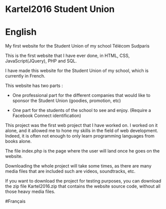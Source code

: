 # Kartel2016 Student Union
# English
My first website for the Student Union of my school Télécom Sudparis

This is the first website that I have ever done, in HTML, CSS, JavaScript(JQuery), PHP and SQL.

I have made this website for the Student Union of my school, which is currently in French.

This website has two parts : 

- One professional part for the different companies that would like to sponsor the Student Union (goodies, promotion, etc)

- One part for the students of the school to see and enjoy. (Require a Facebook Connect identification)

This project was the first web project that I have worked on. I worked on it alone, and it allowed me to hone my skills in the field of web development. Indeed, it is often not enough to only learn programming languages from books alone.

The file index.php is the page where the user will land once he goes on the website.

Downloading the whole project will take some times, as there are many media files that are included such are videos, soundtracks, etc.

If you want to download the project for testing purposes, you can download the zip file Kartel2016.zip that contains the website source code, without all those heavy media files.

#Français